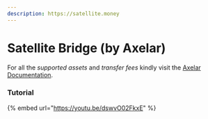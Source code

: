```yaml
---
description: https://satellite.money
---
```


# Satellite Bridge (by Axelar)

For all the _supported assets_ and _transfer fees_ kindly visit the [Axelar Documentation](https://docs.axelar.dev/resources/mainnet).

### Tutorial

{% embed url="https://youtu.be/dswvO02FkxE" %}

